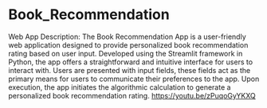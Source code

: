 # Book_Recommendation
Web App Description:
The Book Recommendation App is a user-friendly web application designed to provide personalized book recommendation rating based on user input. Developed using the Streamlit framework in Python, the app offers a straightforward and intuitive interface for users to interact with.
Users are presented with input fields, these fields act as the primary means for users to communicate their preferences to the app.
Upon execution, the app initiates the algorithmic calculation to generate a personalized book recommendation rating.
https://youtu.be/zPuqoGyYKXQ
